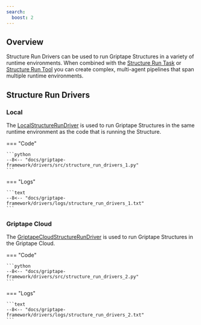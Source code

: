 ```yaml
---
search:
  boost: 2
---
```


## Overview

Structure Run Drivers can be used to run Griptape Structures in a variety of runtime environments.
When combined with the [Structure Run Task](../../griptape-framework/structures/tasks.md#structure-run-task) or [Structure Run Tool](../../griptape-framework/tools/official-tools/index.md#structure-run) you can create complex, multi-agent pipelines that span multiple runtime environments.

## Structure Run Drivers

### Local

The [LocalStructureRunDriver](../../reference/griptape/drivers/structure_run/local_structure_run_driver.md) is used to run Griptape Structures in the same runtime environment as the code that is running the Structure.

=== "Code"

    ```python
    --8<-- "docs/griptape-framework/drivers/src/structure_run_drivers_1.py"
    ```

=== "Logs"

    ```text
    --8<-- "docs/griptape-framework/drivers/logs/structure_run_drivers_1.txt"
    ```

### Griptape Cloud

The [GriptapeCloudStructureRunDriver](../../reference/griptape/drivers/structure_run/griptape_cloud_structure_run_driver.md) is used to run Griptape Structures in the Griptape Cloud.

=== "Code"

    ```python
    --8<-- "docs/griptape-framework/drivers/src/structure_run_drivers_2.py"
    ```

=== "Logs"

    ```text
    --8<-- "docs/griptape-framework/drivers/logs/structure_run_drivers_2.txt"
    ```
